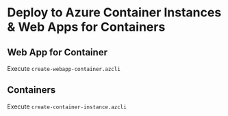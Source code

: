 # Deploy to Azure Container Instances & Web Apps for Containers

## Web App for Container

Execute `create-webapp-container.azcli`

## Containers

Execute `create-container-instance.azcli`

